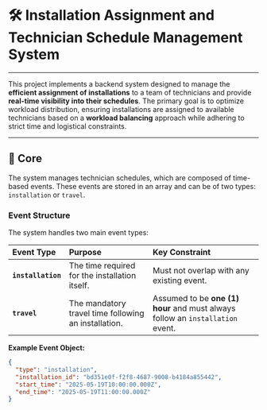 # 🛠️ Installation Assignment and Technician Schedule Management System

---

This project implements a backend system designed to manage the **efficient assignment of installations** to a team of technicians and provide **real-time visibility into their schedules**. The primary goal is to optimize workload distribution, ensuring installations are assigned to available technicians based on a **workload balancing** approach while adhering to strict time and logistical constraints.

---

## 🎯 Core 

The system manages technician schedules, which are composed of time-based events. These events are stored in an array and can be of two types: `installation` or `travel`.

### Event Structure

The system handles two main event types:

| Event Type | Purpose | Key Constraint |
| :--- | :--- | :--- |
| **`installation`** | The time required for the installation itself. | Must not overlap with any existing event. |
| **`travel`** | The mandatory travel time following an installation. | Assumed to be **one (1) hour** and must always follow an `installation` event. |

**Example Event Object:**
```json
{
  "type": "installation",
  "installation_id": "bd351e0f-f2f8-4687-9008-b4184a855442",
  "start_time": "2025-05-19T10:00:00.000Z",
  "end_time": "2025-05-19T11:00:00.000Z"
}

